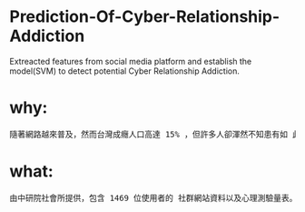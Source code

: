 # Prediction-Of-Cyber-Relationship-Addiction
Extreacted features from social media platform and establish the model(SVM) to detect potential Cyber Relationship Addiction.

# why:
<pre>
隨著網路越來普及，然而台灣成癮人口高達 15% ，但許多人卻渾然不知患有如 此症狀，而我們想從個人的社群網站中資料來預測路成癮 。
</pre>
# what:
<pre>
由中研院社會所提供，包含 1469 位使用者的 社群網站資料以及心理測驗量表。我們從中抽取有用的資料，來提高辨別網路成癮精準度。
</pre>
